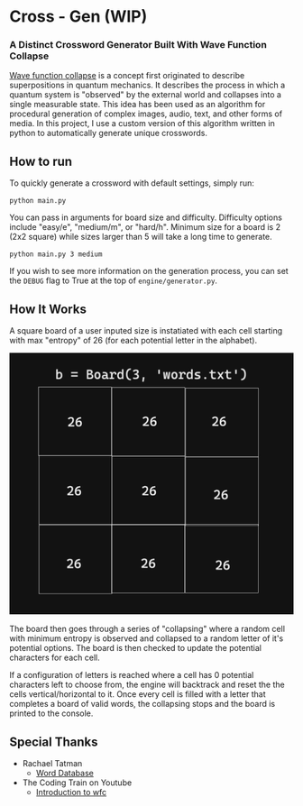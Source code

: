 # Cross - Gen (WIP)
### A Distinct Crossword Generator Built With Wave Function Collapse
[Wave function collapse](https://en.wikipedia.org/wiki/Wave_function_collapse) is a concept first originated to describe superpositions in quantum mechanics. It describes the process in which a quantum system is "observed" by the external world and collapses into a single measurable state. 
This idea has been used as an algorithm for procedural generation of complex images, audio, text, and other forms of media. In this project, I use a custom version of this algorithm written in python to automatically generate unique crosswords.

## How to run

To quickly generate a crossword with default settings, simply run:
```
python main.py
```

You can pass in arguments for board size and difficulty. Difficulty options include "easy/e", "medium/m", or "hard/h". Minimum size for a board is 2 (2x2 square) while sizes larger than 5 will take a long time to generate.

```
python main.py 3 medium
```

If you wish to see more information on the generation process, you can set the `DEBUG` flag to True at the top of `engine/generator.py`.

## How It Works
A square board of a user inputed size is instatiated with each cell starting with max "entropy" of 26 (for each potential letter in the alphabet).

![Representation of wfc board](img/crossgen.jpg)

The board then goes through a series of "collapsing" where a random cell with minimum entropy is observed and collapsed to a random letter of it's potential options. The board is then checked to update the potential characters for each cell. 

If a configuration of letters is reached where a cell has 0 potential characters left to choose from, the engine will backtrack and reset the the cells vertical/horizontal to it. Once every cell is filled with a letter that completes a board of valid words, the collapsing stops and the board is printed to the console.

## Special Thanks
- Rachael Tatman 
	- [Word Database](https://www.kaggle.com/datasets/rtatman/english-word-frequency)
- The Coding Train on Youtube
	- [Introduction to wfc](https://www.youtube.com/watch?v=rI_y2GAlQFM&t=504s)
